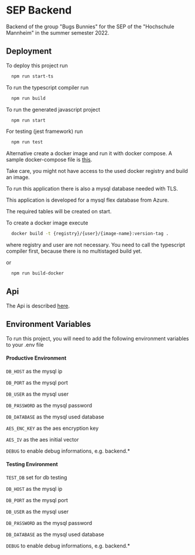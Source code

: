 # SEP Backend

Backend of the group "Bugs Bunnies" for the SEP of the "Hochschule Mannheim" in the summer semester 2022.

## Deployment

To deploy this project run

```bash
  npm run start-ts
```

To run the typescript compiler run

```bash
  npm run build
```

To run the generated javascript project

```bash
  npm run start
```

For testing (jest framework) run

```bash
  npm run test
```

Alternative create a docker image and run it with docker compose.
A sample docker-compose file is [this](doc/full_docker-compose.yml).

Take care, you might not have access to the used docker registry and build an image.

To run this application there is also a mysql database needed with TLS.

This application is developed for a mysql flex database from Azure.

The required tables will be created on start.

To create a docker image execute

```bash
  docker build -t {registry}/{user}/{image-name}:version-tag .
```

where registry and user are not necessary. You need to call the typescript compiler first, because there is no
multistaged build yet.

or

```bash
  npm run build-docker
```

## Api

The Api is described [here](./swagger.yml).

## Environment Variables

To run this project, you will need to add the following environment variables to your .env file

#### Productive Environment

`DB_HOST`         as the mysql ip

`DB_PORT`         as the mysql port

`DB_USER`         as the mysql user

`DB_PASSWORD`     as the mysql password

`DB_DATABASE`     as the mysql used database

`AES_ENC_KEY`     as the aes encryption key

`AES_IV`          as the aes initial vector

`DEBUG`           to enable debug informations, e.g. backend.*

#### Testing Environment

`TEST_DB`         set for db testing

`DB_HOST`         as the mysql ip

`DB_PORT`         as the mysql port

`DB_USER`         as the mysql user

`DB_PASSWORD`     as the mysql password

`DB_DATABASE`     as the mysql used database

`DEBUG`           to enable debug informations, e.g. backend.*

